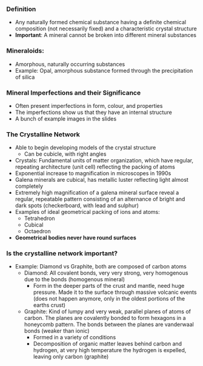 ### Definition
 - Any naturally formed chemical substance having a definite chemical composition (not necessarily fixed) and a characteristic crystal structure
 - **Important**: A mineral cannot be broken into different mineral substances

### Mineraloids:
 - Amorphous, naturally occurring substances
 - Example: Opal, amorphous substance formed through the precipitation of silica

### Mineral Imperfections and their Significance
 - Often present imperfections in form, colour, and properties
 - The imperfections show us that they have an internal structure
 - A bunch of example images in the slides

### The Crystalline Network
 - Able to begin developing models of the crystal structure
	 - Can be cubicle, with right angles
 - Crystals: Fundamental units of matter organization, which have regular, repeating architecture (unit cell) reflecting the packing of atoms
 - Exponential increase to magnification in microscopes in 1990s
 - Galena minerals are cubical, has metallic luster reflecting light almost completely
 - Extremely high magnification of a galena mineral surface reveal a regular, repeatable pattern consisting of an alternance of bright and dark spots (checkerboard, with lead and sulphur)
 - Examples of ideal geometrical packing of ions and atoms:
	 - Tetrahedron
	 - Cubical
	 - Octaedron
 - **Geometrical bodies never have round surfaces**

### Is the crystalline network important?
 - Example: Diamond vs Graphite, both are composed of carbon atoms
	 - Diamond: All covalent bonds, very very strong, very homogenous due to the bonds (homogenous mineral)
		 - Form in the deeper parts of the crust and mantle, need huge pressure. Made it to the surface through massive volcanic events (does not happen anymore, only in the oldest portions of the earths crust)
	 - Graphite: Kind of lumpy and very weak, parallel planes of atoms of carbon. The planes are covalently bonded to form hexagons in a honeycomb pattern. The bonds between the planes are vanderwaal bonds (weaker than ionic)
		 - Formed in a variety of conditions
		 - Decomposition of organic matter leaves behind carbon and hydrogen, at very high temperature the hydrogen is expelled, leaving only carbon (graphite)
